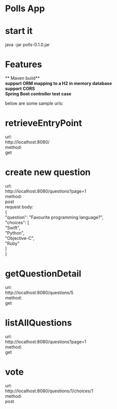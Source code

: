 # Polls App
  
# start it
  java -jar polls-0.1.0.jar
  
# Features  
  ** Maven build**  
  **support ORM mapping to a H2 in memory database**  
  **support CORS**  
  **Spring Boot controller test case**  

below are some sample urls:  
# retrieveEntryPoint
url:  
http://localhost:8080/  
method:  
get  

# create new question
url:  
http://localhost:8080/questions?page=1  
method:  
post  
request body:  
{  
  "question": "Favourite programming language?",  
  "choices": [  
    "Swift",  
    "Python",  
    "Objective-C",  
    "Ruby"  
  ]  
}  

# getQuestionDetail
url:  
http://localhost:8080/questions/5  
method:  
get  

# listAllQuestions
url:  
http://localhost:8080/questions?page=1  
method:  
get  

# vote
url:  
http://localhost:8080/questions/1/choices/1  
method:  
post  
